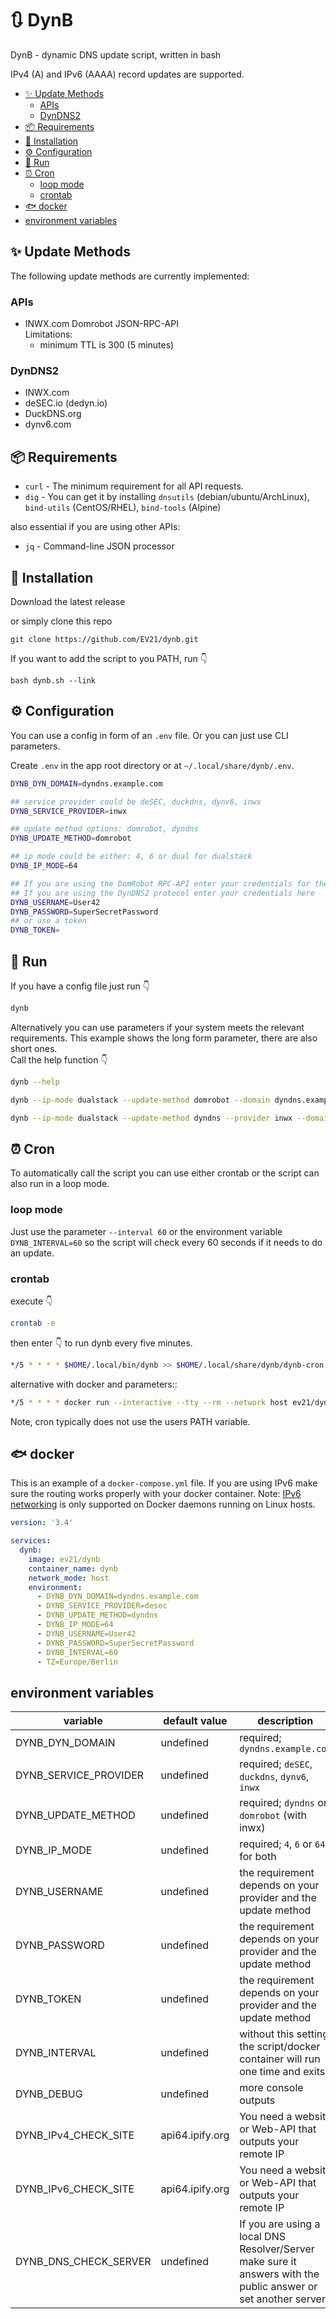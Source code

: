 # 🔃 DynB

DynB - dynamic DNS update script, written in bash

IPv4 (A) and IPv6 (AAAA) record updates are supported.

<!-- TOC -->

- [✨ Update Methods](#-update-methods)
  - [APIs](#apis)
  - [DynDNS2](#dyndns2)
- [📦 Requirements](#-requirements)
- [🚀 Installation](#-installation)
- [⚙ Configuration](#-configuration)
- [🏃 Run](#-run)
- [⏰ Cron](#-cron)
  - [loop mode](#loop-mode)
  - [crontab](#crontab)
- [🐟 docker](#-docker)
- [environment variables](#environment-variables)

<!-- /TOC -->

## ✨ Update Methods

The following update methods are currently implemented:

### APIs

- INWX.com Domrobot JSON-RPC-API\
  Limitations:
  - minimum TTL is 300 (5 minutes)

### DynDNS2

- INWX.com
- deSEC.io (dedyn.io)
- DuckDNS.org
- dynv6.com

## 📦 Requirements

- `curl` - The minimum requirement for all API requests.
- `dig` - You can get it by installing `dnsutils` (debian/ubuntu/ArchLinux), `bind-utils` (CentOS/RHEL), `bind-tools` (Alpine)

also essential if you are using other APIs:

- `jq` - Command-line JSON processor

## 🚀 Installation

Download the latest release

or simply clone this repo

```shell
git clone https://github.com/EV21/dynb.git
```

If you want to add the script to you PATH, run :point_down:

```shell
bash dynb.sh --link
```

## ⚙ Configuration

You can use a config in form of an `.env` file.
Or you can just use CLI parameters.

Create `.env` in the app root directory or at `~/.local/share/dynb/.env`.

```bash
DYNB_DYN_DOMAIN=dyndns.example.com

## service provider could be deSEC, duckdns, dynv6, inwx
DYNB_SERVICE_PROVIDER=inwx

## update method options: domrobot, dyndns
DYNB_UPDATE_METHOD=domrobot

## ip mode could be either: 4, 6 or dual for dualstack
DYNB_IP_MODE=64

## If you are using the DomRobot RPC-API enter your credentials for the web interface login here
## If you are using the DynDNS2 protocol enter your credentials here
DYNB_USERNAME=User42
DYNB_PASSWORD=SuperSecretPassword
## or use a token
DYNB_TOKEN=
```

## 🏃 Run

If you have a config file just run :point_down:

```bash
dynb
```

Alternatively you can use parameters if your system meets the relevant requirements. This example shows the long form parameter, there are also short ones.\
Call the help function :point_down:

```bash
dynb --help
```

```bash
dynb --ip-mode dualstack --update-method domrobot --domain dyndns.example.com --username user42 --password SuperSecretPassword
```

```bash
dynb --ip-mode dualstack --update-method dyndns --provider inwx --domain dyndns.example.com --username user42 --password SuperSecretPassword
```

## ⏰ Cron

To automatically call the script you can use either crontab or the script can also run in a loop mode.

### loop mode

Just use the parameter `--interval 60` or the environment variable `DYNB_INTERVAL=60` so the script will check every 60 seconds if it needs to do an update.

### crontab

execute :point_down:

```bash
crontab -e
```

then enter :point_down: to run dynb every five minutes.

```bash
*/5 * * * * $HOME/.local/bin/dynb >> $HOME/.local/share/dynb/dynb-cron.log
```

alternative with docker and parameters::

```bash
*/5 * * * * docker run --interactive --tty --rm --network host ev21/dynb:latest --ip-mode 64 --update-method domrobot --domain dyndns.example.com --username user42 --password SuperSecretPassword
```

Note, cron typically does not use the users PATH variable.

## 🐟 docker

This is an example of a `docker-compose.yml` file. If you are using IPv6 make sure the routing works properly with your docker container. Note: [IPv6 networking](https://docs.docker.com/config/daemon/ipv6/) is only supported on Docker daemons running on Linux hosts.

```yaml
version: '3.4'

services:
  dynb:
    image: ev21/dynb
    container_name: dynb
    network_mode: host
    environment:
      - DYNB_DYN_DOMAIN=dyndns.example.com
      - DYNB_SERVICE_PROVIDER=desec
      - DYNB_UPDATE_METHOD=dyndns
      - DYNB_IP_MODE=64
      - DYNB_USERNAME=User42
      - DYNB_PASSWORD=SuperSecretPassword
      - DYNB_INTERVAL=60
      - TZ=Europe/Berlin
```

## environment variables

| variable              | default value   | description                                                                                                    |
| --------------------- | --------------- | -------------------------------------------------------------------------------------------------------------- |
| DYNB_DYN_DOMAIN       | undefined       | required; `dyndns.example.com`                                                                                 |
| DYNB_SERVICE_PROVIDER | undefined       | required; `deSEC`, `duckdns`, `dynv6`, `inwx`                                                                  |
| DYNB_UPDATE_METHOD    | undefined       | required; `dyndns` or `domrobot` (with inwx)                                                                   |
| DYNB_IP_MODE          | undefined       | required; `4`, `6` or `64` for both                                                                            |
| DYNB_USERNAME         | undefined       | the requirement depends on your provider and the update method                                                 |
| DYNB_PASSWORD         | undefined       | the requirement depends on your provider and the update method                                                 |
| DYNB_TOKEN            | undefined       | the requirement depends on your provider and the update method                                                 |
| DYNB_INTERVAL         | undefined       | without this setting the script/docker container will run one time and exits                                   |
| DYNB_DEBUG            | undefined       | more console outputs                                                                                           |
| DYNB_IPv4_CHECK_SITE  | api64.ipify.org | You need a website or Web-API that outputs your remote IP                                                      |
| DYNB_IPv6_CHECK_SITE  | api64.ipify.org | You need a website or Web-API that outputs your remote IP                                                      |
| DYNB_DNS_CHECK_SERVER | undefined       | If you are using a local DNS Resolver/Server make sure it answers with the public answer or set another server |
